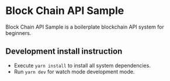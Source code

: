 # Block Chain API Sample

Block Chain API Sample is a boilerplate blockchain API system for beginners.

## Development install instruction

- Execute `yarn install` to install all system dependencies.
- Run `yarn dev` for watch mode development mode.
